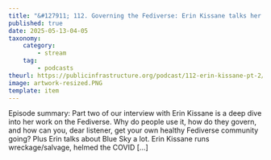```yaml
---
title: "&#127911; 112. Governing the Fediverse: Erin Kissane talks her groundbreaking study into how Mastodon is run (Part 2)"
published: true
date: 2025-05-13-04-05
taxonomy:
    category:
        - stream
    tag:
        - podcasts
theurl: https://publicinfrastructure.org/podcast/112-erin-kissane-pt-2/
image: artwork-resized.PNG
template: item
---
```


Episode summary: Part two of our interview with Erin Kissane is a deep dive into her work on the Fediverse. Why do people use it, how do they govern, and how can you, dear listener, get your own healthy Fediverse community going? Plus Erin talks about Blue Sky a lot. Erin Kissane runs wreckage/salvage, helmed the COVID [&hellip;]
